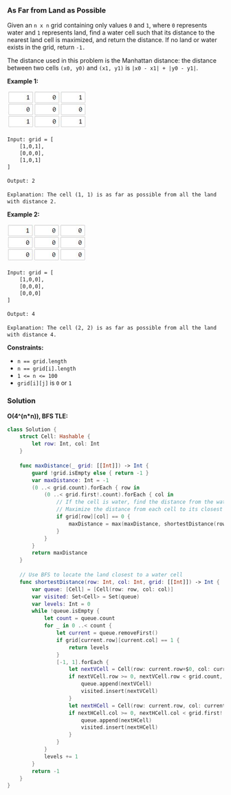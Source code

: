
### As Far from Land as Possible

Given an `n x n` grid containing only values `0` and `1`, where `0` represents water and `1` represents land, find a water cell such that its distance to the nearest land cell is maximized, and return the distance. If no land or water exists in the grid, return `-1.`

The distance used in this problem is the Manhattan distance: the distance between two cells `(x0, y0)` and `(x1, y1)` is `|x0 - x1| + |y0 - y1|`.

__Example 1:__

![images/question_1162-1.jpg](images/question_1162-1.jpg)

```
Input: grid = [
    [1,0,1],
    [0,0,0],
    [1,0,1]
]

Output: 2

Explanation: The cell (1, 1) is as far as possible from all the land with distance 2.
```

__Example 2:__

![images/question_1162-2.jpg](images/question_1162-2.jpg)

```
Input: grid = [
    [1,0,0],
    [0,0,0],
    [0,0,0]
]

Output: 4

Explanation: The cell (2, 2) is as far as possible from all the land with distance 4.
```

__Constraints:__
* `n == grid.length`
* `n == grid[i].length`
* `1 <= n <= 100`
* `grid[i][j]` is `0` or `1`

### Solution
__O(4^(n*n)), BFS TLE:__
```swift
class Solution {
    struct Cell: Hashable {
        let row: Int, col: Int
    }
    
    func maxDistance(_ grid: [[Int]]) -> Int {
        guard !grid.isEmpty else { return -1 }
        var maxDistance: Int = -1
        (0 ..< grid.count).forEach { row in
            (0 ..< grid.first!.count).forEach { col in
                // If the cell is water, find the distance from the water cell to its closest land.
                // Maximize the distance from each cell to its closest land.
                if grid[row][col] == 0 {
                    maxDistance = max(maxDistance, shortestDistance(row: row, col: col, grid: grid))
                }
            }
        }
        return maxDistance
    }
    
    // Use BFS to locate the land closest to a water cell
    func shortestDistance(row: Int, col: Int, grid: [[Int]]) -> Int {
        var queue: [Cell] = [Cell(row: row, col: col)]
        var visited: Set<Cell> = Set(queue)
        var levels: Int = 0
        while !queue.isEmpty {
            let count = queue.count
            for _ in 0 ..< count {
                let current = queue.removeFirst()
                if grid[current.row][current.col] == 1 {
                    return levels
                }
                [-1, 1].forEach {
                    let nextVCell = Cell(row: current.row+$0, col: current.col)
                    if nextVCell.row >= 0, nextVCell.row < grid.count, !visited.contains(nextVCell) {
                        queue.append(nextVCell)
                        visited.insert(nextVCell)
                    }
                    let nextHCell = Cell(row: current.row, col: current.col+$0)
                    if nextHCell.col >= 0, nextHCell.col < grid.first!.count, !visited.contains(nextHCell) {
                        queue.append(nextHCell)
                        visited.insert(nextHCell)
                    }
                }
            }
            levels += 1
        }
        return -1
    }
}
```